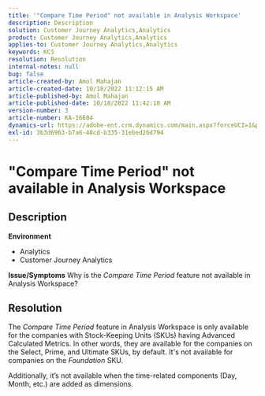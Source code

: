 ```yaml
---
title: '"Compare Time Period" not available in Analysis Workspace'
description: Description
solution: Customer Journey Analytics,Analytics
product: Customer Journey Analytics,Analytics
applies-to: Customer Journey Analytics,Analytics
keywords: KCS
resolution: Resolution
internal-notes: null
bug: false
article-created-by: Amol Mahajan
article-created-date: 10/18/2022 11:12:15 AM
article-published-by: Amol Mahajan
article-published-date: 10/18/2022 11:42:18 AM
version-number: 3
article-number: KA-16604
dynamics-url: https://adobe-ent.crm.dynamics.com/main.aspx?forceUCI=1&pagetype=entityrecord&etn=knowledgearticle&id=a99d38b4-d54e-ed11-bba2-0022480866ad
exl-id: 3b3d6963-b7a6-48cd-b335-31ebed26d794
---
```

# "Compare Time Period" not available in Analysis Workspace

## Description

<b>Environment</b>
- Analytics
- Customer Journey Analytics

<b>Issue/Symptoms</b>
Why is the *Compare Time Period* feature not available in Analysis Workspace?


## Resolution


The *Compare Time Period* feature in Analysis Workspace is only available for the companies with Stock-Keeping Units (SKUs) having Advanced Calculated Metrics. In other words, they are available for the companies on the Select, Prime, and Ultimate SKUs, by default. It's not available for companies on the *Foundation* SKU.

Additionally, it’s not available when the time-related components (Day, Month, etc.) are added as dimensions.
